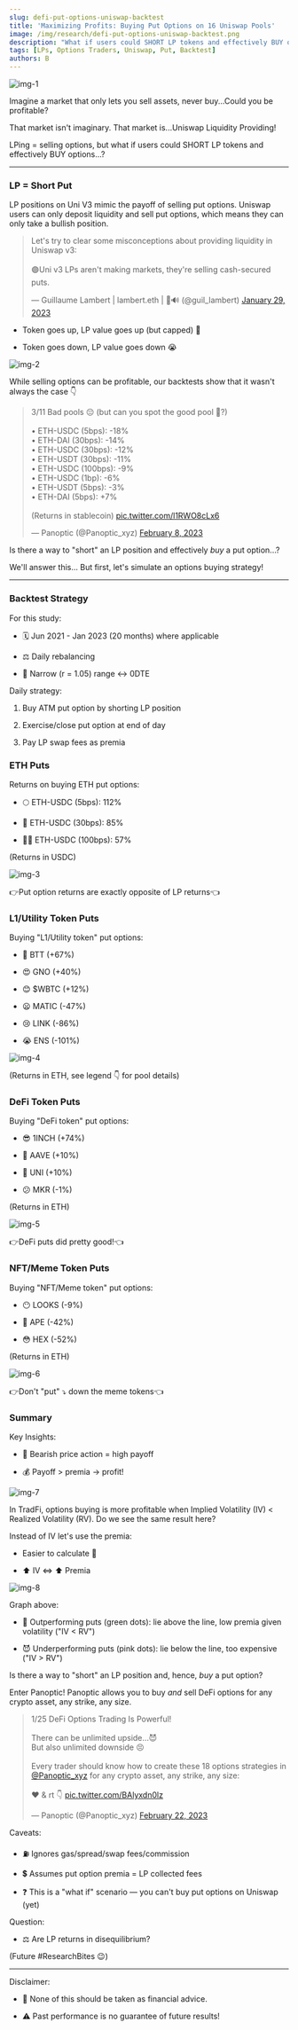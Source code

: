 ```yaml
---
slug: defi-put-options-uniswap-backtest
title: 'Maximizing Profits: Buying Put Options on 16 Uniswap Pools'
image: /img/research/defi-put-options-uniswap-backtest.png
description: "What if users could SHORT LP tokens and effectively BUY options...?"
tags: [LPs, Options Traders, Uniswap, Put, Backtest]
authors: B
---
```

![img-1](./img-1.png)

Imagine a market that only lets you sell assets, never buy...Could you be profitable?

That market isn't imaginary. That market is...Uniswap Liquidity Providing!

LPing = selling options, but what if users could SHORT LP tokens and effectively BUY options...?

<!--truncate-->

----------

### LP = Short Put
LP positions on Uni V3 mimic the payoff of selling put options. Uniswap users can only deposit liquidity and sell put options, which means they can only take a bullish position.
    
<blockquote class="twitter-tweet" data-conversation="none"><p lang="en" dir="ltr">Let&#39;s try to clear some misconceptions about providing liquidity in Uniswap v3:<br/><br/>🟣Uni v3 LPs aren&#39;t making markets, they&#39;re selling cash-secured puts.</p>&mdash; Guillaume Lambert | lambert.eth | 🦇🔊 (@guil_lambert) <a href="https://twitter.com/guil_lambert/status/1619496117816918016?ref_src=twsrc%5Etfw">January 29, 2023</a></blockquote> <script async src="https://platform.twitter.com/widgets.js" charset="utf-8"></script>

-   Token goes up, LP value goes up (but capped) 🚀
    
-   Token goes down, LP value goes down 😭

![img-2](./img-2.png)

While selling options can be profitable, our backtests show that it wasn't always the case 👇

<blockquote class="twitter-tweet" data-conversation="none"><p lang="en" dir="ltr">3/11 Bad pools 😔 (but can you spot the good pool 🐶?)<br/><br/>• ETH-USDC (5bps): -18%<br/>• ETH-DAI (30bps): -14%<br/>• ETH-USDC (30bps): -12%<br/>• ETH-USDT (30bps): -11%<br/>• ETH-USDC (100bps): -9%<br/>• ETH-USDC (1bp): -6%<br/>• ETH-USDT (5bps): -3%<br/>• ETH-DAI (5bps): +7%<br/><br/>(Returns in stablecoin) <a href="https://t.co/l1RWO8cLx6">pic.twitter.com/l1RWO8cLx6</a></p>&mdash; Panoptic (@Panoptic_xyz) <a href="https://twitter.com/Panoptic_xyz/status/1623366152381665280?ref_src=twsrc%5Etfw">February 8, 2023</a></blockquote> <script async src="https://platform.twitter.com/widgets.js" charset="utf-8"></script>

Is there a way to "short" an LP position and effectively *buy* a put option...?

We'll answer this... But first, let's simulate an options buying strategy!

----------
### Backtest Strategy
For this study:

-   🗓️ Jun 2021 - Jan 2023 (20 months) where applicable
    
-   ⚖️ Daily rebalancing
    
-   📏 Narrow (r = 1.05) range ↔️ 0DTE
    

Daily strategy:

1.  Buy ATM put option by shorting LP position
    
2.  Exercise/close put option at end of day
    
3.  Pay LP swap fees as premia
    
### ETH Puts
Returns on buying ETH put options:

-   🌕 ETH-USDC (5bps): 112%
    
-   🚀 ETH-USDC (30bps): 85%
    
-   🧑‍🚀 ETH-USDC (100bps): 57%

(Returns in USDC)
    
![img-3](./img-3.png)

👉Put option returns are exactly opposite of LP returns👈

### L1/Utility Token Puts
Buying "L1/Utility token" put options:

-   🤩 BTT (+67%)
    
-   😍 GNO (+40%)
    
-   😊 $WBTC (+12%)
    
-   😦 MATIC (-47%)
    
-   😢 LINK (-86%)
    
-   😭 ENS (-101%)
    
![img-4](./img-4.png)

(Returns in ETH, see legend 👇 for pool details)

### DeFi Token Puts
Buying "DeFi token" put options:

-   😎 1INCH (+74%)
    
-   🙂 AAVE (+10%)
    
-   🙂 UNI (+10%)
    
-   😕 MKR (-1%)

(Returns in ETH)

![img-5](./img-5.png)

👉DeFi puts did pretty good!👈

### NFT/Meme Token Puts
Buying "NFT/Meme token" put options:

-   😶 LOOKS (-9%)
    
-   😬 APE (-42%)
    
-   😳 HEX (-52%)
    
(Returns in ETH)

![img-6](./img-6.png)

👉Don't "put" ⤵️ down the meme tokens👈


### Summary
Key Insights:

-   🐻 Bearish price action = high payoff
    
-   💰 Payoff > premia → profit!
    
![img-7](./img-7.png)

In TradFi, options buying is more profitable when Implied Volatility (IV) < Realized Volatility (RV). Do we see the same result here?

Instead of IV let's use the premia:

-   Easier to calculate 🧮
    
-   ⬆️ IV ⇔ ⬆️ Premia
    
![img-8](./img-8.png)

Graph above:

-   🐶 Outperforming puts (green dots): lie above the line, low premia given volatility ("IV < RV")
    
-   😈 Underperforming puts (pink dots): lie below the line, too expensive ("IV > RV")
    

Is there a way to "short" an LP position and, hence, *buy* a put option?

Enter Panoptic! Panoptic allows you to buy *and* sell DeFi options for any crypto asset, any strike, any size.

<blockquote class="twitter-tweet" data-conversation="none"><p lang="en" dir="ltr">1/25 DeFi Options Trading Is Powerful!<br/><br/>There can be unlimited upside…😈<br/>But also unlimited downside 😣<br/><br/>Every trader should know how to create these 18 options strategies in <a href="https://twitter.com/Panoptic_xyz?ref_src=twsrc%5Etfw">@Panoptic_xyz</a> for any crypto asset, any strike, any size:<br/><br/>❤️ &amp; rt 👇 <a href="https://t.co/BAlyxdn0lz">pic.twitter.com/BAlyxdn0lz</a></p>&mdash; Panoptic (@Panoptic_xyz) <a href="https://twitter.com/Panoptic_xyz/status/1628530117118169088?ref_src=twsrc%5Etfw">February 22, 2023</a></blockquote> <script async src="https://platform.twitter.com/widgets.js" charset="utf-8"></script>

Caveats:

-   ⛽ Ignores gas/spread/swap fees/commission
    
-   💲 Assumes put option premia = LP collected fees
    
-   ❓ This is a "what if" scenario — you can't buy put options on Uniswap (yet)
    

Question:

-   ⚖️ Are LP returns in disequilibrium?
    

(Future #ResearchBites 😉)

----------

Disclaimer:

-   📢 None of this should be taken as financial advice.
    
-   ⚠️ Past performance is no guarantee of future results!